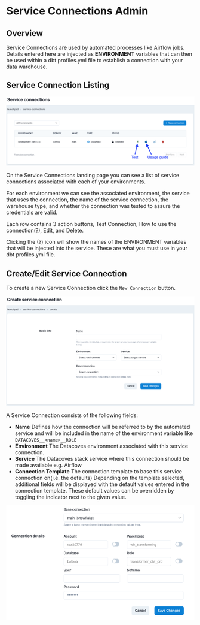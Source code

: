 # Service Connections Admin

## Overview

Service Connections are used by automated processes like Airflow jobs. Details entered here are injected as **ENVIRONMENT** variables that can then be used within a dbt profiles.yml file to establish a connection with your data warehouse.

## Service Connection Listing

![Service Connections Listing](./assets/serviceconnection_landing.png)

On the Service Connections landing page you can see a list of service connections associated with each of your environments.

For each environment we can see the associated environment, the service that uses the connection, the name of the service connection, the warehouse type, and whether the connection was tested to assure the credentials are valid.

Each row contains 3 action buttons, Test Connection, How to use the connection(?), Edit, and Delete.

Clicking the (?) icon will show the names of the ENVIRONMENT variables that will be injected into the service. These are what you must use in your dbt profiles.yml file.

## Create/Edit Service Connection

To create a new Service Connection click the `New Connection` button.

![Service Connection Create or Edit Page](./assets/serviceconnection_editnew_page.png)

A Service Connection consists of the following fields:

- **Name** Defines how the connection will be referred to by the automated service and will be included in the name of the environment variable like `DATACOVES__<name>__ROLE`
- **Environment** The Datacoves environment associated with this service connection.
- **Service** The Datacoves stack service where this connection should be made available e.g. Airflow
- **Connection Template** The connection template to base this service connection on(i.e. the defaults)
  Depending on the template selected, additional fields will be displayed with the default values entered in the connection template. These default values can be overridden by toggling the indicator next to the given value.

![Service Connection Connection Details](./assets/serviceconnection_editnew_details.png)

